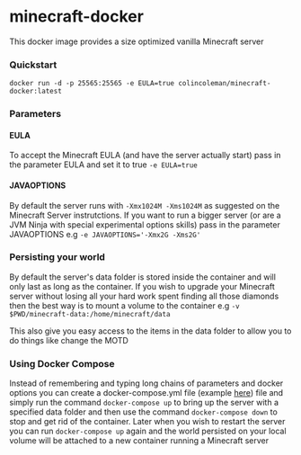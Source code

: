 # minecraft-docker
This docker image provides a size optimized vanilla Minecraft server

### Quickstart
```
docker run -d -p 25565:25565 -e EULA=true colincoleman/minecraft-docker:latest
```

### Parameters
#### EULA
To accept the Minecraft EULA (and have the server actually start) pass in the parameter EULA and set it to true `-e EULA=true`
#### JAVAOPTIONS
By default the server runs with `-Xmx1024M -Xms1024M` as suggested on the Minecraft Server instrutctions.
If you want to run a bigger server (or are a JVM Ninja with special experimental options skills) pass in
the parameter JAVAOPTIONS e.g `-e JAVAOPTIONS='-Xmx2G -Xms2G'`

### Persisting your world
By default the server's data folder is stored inside the container and will only last as long as the container.
If you wish to upgrade your Minecraft server without losing all your hard work spent finding all those diamonds
then the best way is to mount a volume to the container  e.g `-v $PWD/minecraft-data:/home/minecraft/data`

This also give you easy access to the items in the data folder to allow you to do things like change the MOTD

### Using Docker Compose
Instead of remembering and typing long chains of parameters and docker options you can create a docker-compose.yml file
(example [here](docker-compose.yml)) file 
and simply run the command `docker-compose up` to bring up the server with a specified data folder and then use the
command `docker-compose down` to stop and get rid of the container.  Later when you wish to restart the server you can 
run `docker-compose up` again and the world persisted on your local volume will be attached to a new container running a
Minecraft server